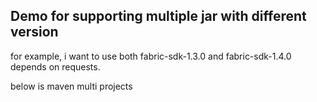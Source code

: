 ## Demo for supporting multiple jar with different version  

for example, i want to use both fabric-sdk-1.3.0 and fabric-sdk-1.4.0 depends on requests.  

below is maven multi projects  

```aidl

```